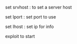 set srvhost <ip> : to set a server host

set lport <port> : set port to use

set lhost <ip> : set ip for info

exploit to start